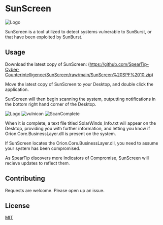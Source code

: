 # SunScreen
![Logo](https://www.speartip.com/wp-content/uploads/2020/12/Copy-of-sunburst-3.png)

SunScreen is a tool utilized to detect systems vulnerable to SunBurst, or that have been exploited by SunBurst.

## Usage

Download the latest copy of SunScreen: (https://github.com/SpearTip-Cyber-Counterintelligence/SunScreen/raw/main/SunScreen%20SPF%2010.zip)

Move the latest copy of SunScreen to your Desktop, and double click the application.

SunScreen will then begin scanning the system, outputting notifications in the bottom right hand corner of the Desktop.

![Logo](https://speartiplogo.s3.amazonaws.com/begin_Scan.png)
![vulnicon](https://speartiplogo.s3.amazonaws.com/vulnerable.png)
![ScanComplete](https://speartiplogo.s3.amazonaws.com/complete.png)

When it is complete, a text file titled SolarWinds_Info.txt will appear on the Desktop, providing you with further information, and letting you know if Orion.Core.BusinessLayer.dll is present on the system.

If SunScreen locates the Orion.Core.BusinessLayer.dll, you need to assume your system has been compromised. 

As SpearTip discovers more Indicators of Compromise, SunScreen will recieve updates to reflect them.


## Contributing
Requests are welcome. Please open up an issue.
## License
[MIT](https://choosealicense.com/licenses/mit/)
